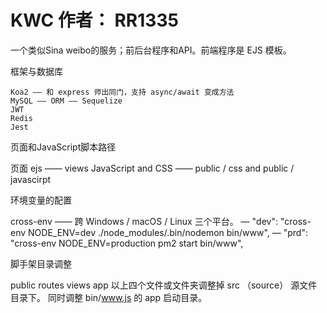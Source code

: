 # KWC 作者： RR1335 
 一个类似Sina weibo的服务；前后台程序和API。前端程序是 EJS 模板。

 框架与数据库

    Koa2 —— 和 express 师出同门，支持 async/await 变成方法
    MySQL —— ORM —— Sequelize 
    JWT 
    Redis
    Jest

页面和JavaScript脚本路径

   页面 ejs —— views
   JavaScript and CSS —— public / css and public / javascirpt

环境变量的配置

   cross-env —— 跨 Windows / macOS / Linux 三个平台。
   — "dev": "cross-env NODE_ENV=dev ./node_modules/.bin/nodemon bin/www",
   — "prd": "cross-env NODE_ENV=production pm2 start bin/www",










脚手架目录调整

   public 
   routes
   views
   app
   以上四个文件或文件夹调整掉 src （source） 源文件目录下。
   同时调整 bin/www.js 的 app 启动目录。
